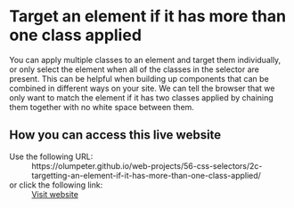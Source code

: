 # Target an element if it has more than one class applied

You can apply multiple classes to an element and target them individually, or only select the element when all of the classes in the selector are present. This can be helpful when building up components that can be combined in different ways on your site. We can tell the browser that we only want to match the element if it has two classes applied by chaining them together with no white space between them.

## How you can access this live website

<dl>
  Use the following URL:
  <dd>
    https://olumpeter.github.io/web-projects/56-css-selectors/2c-targetting-an-element-if-it-has-more-than-one-class-applied/
  </dd>
  or click the following link:
  <dd>
    <a href="https://olumpeter.github.io/web-projects/56-css-selectors/2c-targetting-an-element-if-it-has-more-than-one-class-applied/">Visit website</a>
  </dd>
</dl>
